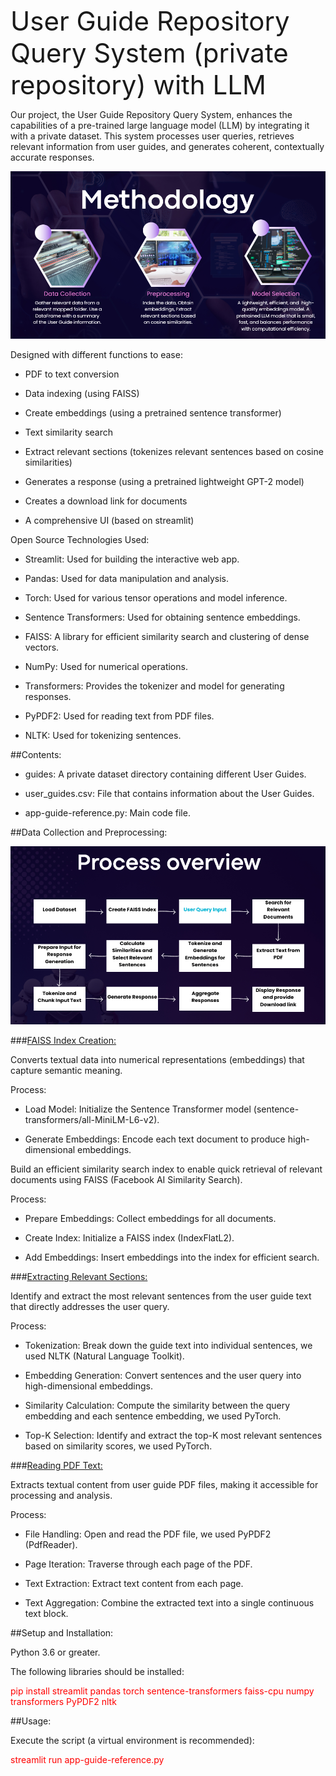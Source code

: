 <span style="font-size:3em;">User Guide Repository Query System (private repository) with LLM</span>

Our project, the User Guide Repository Query System, enhances the
capabilities of a pre-trained large language model (LLM) by integrating
it with a private dataset. This system processes user queries, retrieves
relevant information from user guides, and generates coherent,
contextually accurate responses.

![](./image1.png)

Designed with different functions to ease:

-   PDF to text conversion

-   Data indexing (using FAISS)

-   Create embeddings (using a pretrained sentence transformer)

-   Text similarity search

-   Extract relevant sections (tokenizes relevant sentences based on
    cosine similarities)

-   Generates a response (using a pretrained lightweight GPT-2 model)

-   Creates a download link for documents

-   A comprehensive UI (based on streamlit)

Open Source Technologies Used:

-   Streamlit: Used for building the interactive web app.

-   Pandas: Used for data manipulation and analysis.

-   Torch: Used for various tensor operations and model inference.

-   Sentence Transformers: Used for obtaining sentence embeddings.

-   FAISS: A library for efficient similarity search and clustering of
    dense vectors.

-   NumPy: Used for numerical operations.

-   Transformers: Provides the tokenizer and model for generating
    responses.

-   PyPDF2: Used for reading text from PDF files.

-   NLTK: Used for tokenizing sentences.

##Contents:

-   guides: A private dataset directory containing different User
    Guides.

-   user_guides.csv: File that contains information about the User
    Guides.

-   app-guide-reference.py: Main code file.

##Data Collection and Preprocessing:

![](./image2.png)

###<ins>FAISS Index Creation:</ins>

Converts textual data into numerical representations (embeddings) that
capture semantic meaning.

Process:

-   Load Model: Initialize the Sentence Transformer model
    (sentence-transformers/all-MiniLM-L6-v2).

-   Generate Embeddings: Encode each text document to produce
    high-dimensional embeddings.

Build an efficient similarity search index to enable quick retrieval of
relevant documents using FAISS (Facebook AI Similarity Search).

Process:

-   Prepare Embeddings: Collect embeddings for all documents.

-   Create Index: Initialize a FAISS index (IndexFlatL2).

-   Add Embeddings: Insert embeddings into the index for efficient
    search.

###<ins>Extracting Relevant Sections:</ins>

Identify and extract the most relevant sentences from the user guide
text that directly addresses the user query.

Process:

-   Tokenization: Break down the guide text into individual sentences,
    we used NLTK (Natural Language Toolkit).

-   Embedding Generation: Convert sentences and the user query into
    high-dimensional embeddings.

-   Similarity Calculation: Compute the similarity between the query
    embedding and each sentence embedding, we used PyTorch.

-   Top-K Selection: Identify and extract the top-K most relevant
    sentences based on similarity scores, we used PyTorch.

###<ins>Reading PDF Text:</ins>

Extracts textual content from user guide PDF files, making it accessible
for processing and analysis.

Process:

-   File Handling: Open and read the PDF file, we used PyPDF2
    (PdfReader).

-   Page Iteration: Traverse through each page of the PDF.

-   Text Extraction: Extract text content from each page.

-   Text Aggregation: Combine the extracted text into a single
    continuous text block.

##Setup and Installation:

Python 3.6 or greater.

The following libraries should be installed:

<span style="color: red;">pip install streamlit pandas torch sentence-transformers faiss-cpu numpy
transformers PyPDF2 nltk </span>

##Usage:

Execute the script (a virtual environment is recommended):

<span style="color: red;">streamlit run app-guide-reference.py</span>
